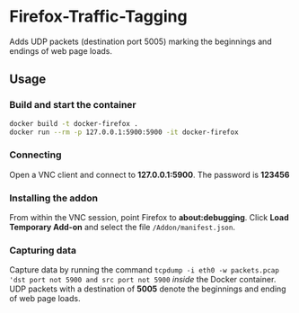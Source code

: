 # Firefox-Traffic-Tagging

Adds UDP packets (destination port 5005) marking the beginnings and endings of web page loads.

## Usage

### Build and start the container

```bash
docker build -t docker-firefox .
docker run --rm -p 127.0.0.1:5900:5900 -it docker-firefox
```

### Connecting

Open a VNC client and connect to **127.0.0.1:5900**. The password is **123456**

### Installing the addon

From within the VNC session, point Firefox to **about:debugging**. Click
**Load Temporary Add-on** and select the file `/Addon/manifest.json`.

### Capturing data

Capture data by running the command `tcpdump -i eth0 -w packets.pcap 'dst port not 5900 and src port not 5900`
*inside* the Docker container. UDP packets with a destination of **5005**
denote the beginnings and ending of web page loads.
